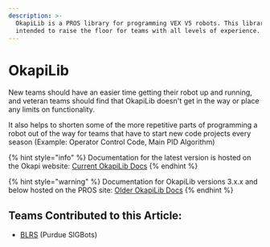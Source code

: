 ```yaml
---
description: >-
  OkapiLib is a PROS library for programming VEX V5 robots. This library is
  intended to raise the floor for teams with all levels of experience.
---
```


# OkapiLib

New teams should have an easier time getting their robot up and running, and veteran teams should find that OkapiLib doesn't get in the way or place any limits on functionality.

It also helps to shorten some of the more repetitive parts of programming a robot out of the way for teams that have to start new code projects every season \(Example: Operator Control Code, Main PID Algorithm\)

{% hint style="info" %}
Documentation for the latest version is hosted on the Okapi website: [Current OkapiLib Docs](https://okapilib.github.io/OkapiLib/index.html)
{% endhint %}

{% hint style="warning" %}
Documentation for OkapiLib versions 3.x.x and below hosted on the PROS site: [Older OkapiLib Docs](https://pros.cs.purdue.edu/v5/okapi/api/index.html)
{% endhint %}

## Teams Contributed to this Article:

* [BLRS](https://purduesigbots.com/) \(Purdue SIGBots\)

